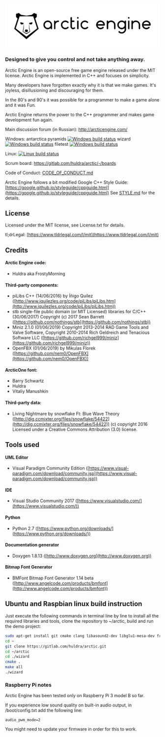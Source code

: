 ﻿![Arctic Engine](doc/logo_black_on_transparent.png)
### Designed to give you control and not take anything away.

Arctic Engine is an open-source free game engine released under the MIT license. Arctic Engine is implemented in C++ and focuses on simplicity.

Many developers have forgotten exactly why it is that we make games. It's joyless, disillusioning and discouraging for them.

In the 80's and 90's it was possible for a programmer to make a game alone and it was Fun.

Arctic Engine returns the power to the C++ programmer and makes game development fun again.

Main discussion forum (in Russian): http://arcticengine.com/

Windows:
antarctica pyramids [![Windows build status](https://ci.appveyor.com/api/projects/status/69n7xslx9f3tcoy3?svg=true)](https://ci.appveyor.com/project/FrostyMorning/arctic)
wizard [![Windows build status](https://ci.appveyor.com/api/projects/status/sa5a1rng94yb4w4o?svg=true)](https://ci.appveyor.com/project/FrostyMorning/arctic)
filetest [![Windows build status](https://ci.appveyor.com/api/projects/status/7tb6wk4xdwhp4dlq?svg=true)](https://ci.appveyor.com/project/FrostyMorning/arctic)

Linux: [![Linux build status](https://gitlab.com/huldra/arctic/badges/master/build.svg)](https://gitlab.com/huldra/arctic/pipelines)

Scrum board: https://gitlab.com/huldra/arctic/-/boards

Code of Conduct: [CODE_OF_CONDUCT.md](CODE_OF_CONDUCT.md)

Arctic Engine follows a bit modified Google C++ Style Guide: [https://google.github.io/styleguide/cppguide.html](https://google.github.io/styleguide/cppguide.html)
See [STYLE.md](STYLE.md) for the details.

## License
Licensed under the MIT license, see License.txt for details.

tl;drLegal: [https://www.tldrlegal.com/l/mit](https://www.tldrlegal.com/l/mit)

## Credits

#### Arctic Engine code:

* Huldra aka FrostyMorning

#### Third-party components:

* piLibs C++ (14/06/2016) by Íñigo Quílez ([http://www.iquilezles.org/code/piLibs/piLibs.htm](http://www.iquilezles.org/code/piLibs/piLibs.htm))
* stb single-file public domain (or MIT Licensed) libraries for C/C++ (30/06/2017) Copyright (c) 2017 Sean Barrett ([https://github.com/nothings/stb](https://github.com/nothings/stb))
* Miniz 2.1.0 (01/06/2019) Copyright 2013-2014 RAD Game Tools and Valve Software, Copyright 2010-2014 Rich Geldreich and Tenacious Software LLC ([https://github.com/richgel999/miniz](https://github.com/richgel999/miniz))
* OpenFBX (01/06/2019) by Mikulas Florek ([https://github.com/nem0/OpenFBX](https://github.com/nem0/OpenFBX))

#### ArcticOne font:

* Barry Schwartz
* Huldra
* Vitaliy Manushkin

#### Third-party data:

* Living Nightmare by snowflake Ft: Blue Wave Theory ([http://dig.ccmixter.org/files/snowflake/54422](http://dig.ccmixter.org/files/snowflake/54422)) (c) copyright 2016 Licensed under a Creative Commons Attribution (3.0) license.

## Tools used

#### UML Editor

* Visual Paradigm Community Edition ([https://www.visual-paradigm.com/download/community.jsp](https://www.visual-paradigm.com/download/community.jsp))

#### IDE

* Visual Studio Community 2017
([https://www.visualstudio.com/](https://www.visualstudio.com/))

#### Python

* Python 2.7 ([https://www.python.org/downloads/](https://www.python.org/downloads/))

#### Documentation generator

* Doxygen 1.8.13 ([http://www.doxygen.org](http://www.doxygen.org))

#### Bitmap Font Generator

* BMFont Bitmap Font Generator 1.14 beta ([http://www.angelcode.com/products/bmfont](http://www.angelcode.com/products/bmfont))

## Ubuntu and Raspbian linux build instruction

Just execute the following commands in terminal line by line to install all the required libraries and tools, clone the repository to ~/arctic, build and run the demo project: 

```bash
sudo apt-get install git cmake clang libasound2-dev libglu1-mesa-dev freeglut3-dev libgles2-mesa-dev
cd ~
git clone https://gitlab.com/huldra/arctic.git
cd ~/arctic
cd ./wizard
cmake .
make all
./wizard
```

### Raspberry Pi notes

Arctic Engine has been tested only on Raspberry Pi 3 model B so far.

If you experience low sound quality on built-in audio output, in /boot/config.txt add the following line:
```
audio_pwm_mode=2
```
You might need to update your firmware in order for this to work.
